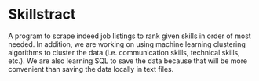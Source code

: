# Skillstract
A program to scrape indeed job listings to rank given skills in order of most needed. In addition, we are working on using machine learning clustering algorithms to cluster the data (i.e. communication skills, technical skills, etc.). We are also learning SQL to save the data because that will be more convenient than saving the data locally in text files.
